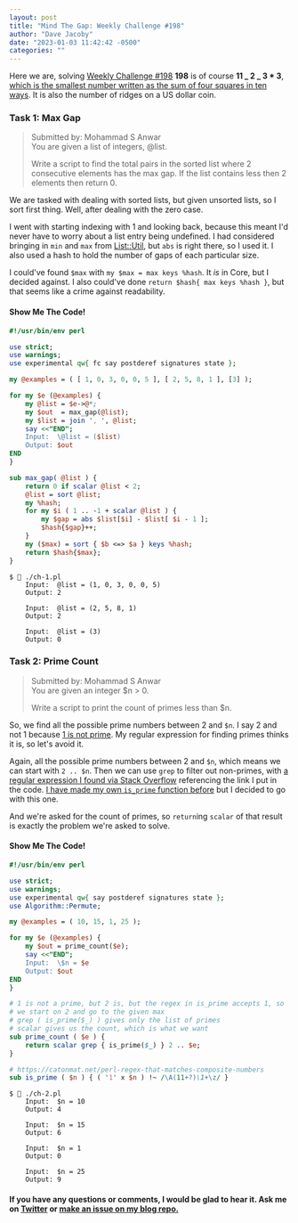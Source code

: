 ```yaml
---
layout: post
title: "Mind The Gap: Weekly Challenge #198"
author: "Dave Jacoby"
date: "2023-01-03 11:42:42 -0500"
categories: ""
---
```


Here we are, solving [Weekly Challenge #198](https://theweeklychallenge.org/blog/perl-weekly-challenge-198/) **198** is of course **11 _ 2 _ 3 \* 3**, [which is the smallest number written as the sum of four squares in ten ways](<https://en.wikipedia.org/wiki/190_(number)#Integers_from_191_to_199>). It is also the number of ridges on a US dollar coin.

### Task 1: Max Gap

> Submitted by: Mohammad S Anwar  
> You are given a list of integers, @list.
>
> Write a script to find the total pairs in the sorted list where 2 consecutive elements has the max gap. If the list contains less then 2 elements then return 0.

We are tasked with dealing with sorted lists, but given unsorted lists, so I sort first thing. Well, after dealing with the zero case.

I went with starting indexing with 1 and looking back, because this meant I'd never have to worry about a list entry being undefined. I had considered bringing in `min` and `max` from [List::Util](https://metacpan.org/pod/List::Util), but `abs` is right there, so I used it. I also used a hash to hold the number of gaps of each particular size.

I could've found `$max` with `my $max = max keys %hash`. It _is_ in Core, but I decided against. I also could've done `return $hash{ max keys %hash }`, but that seems like a crime against readability.

#### Show Me The Code!

```perl
#!/usr/bin/env perl

use strict;
use warnings;
use experimental qw{ fc say postderef signatures state };

my @examples = ( [ 1, 0, 3, 0, 0, 5 ], [ 2, 5, 8, 1 ], [3] );

for my $e (@examples) {
    my @list = $e->@*;
    my $out  = max_gap(@list);
    my $list = join ', ', @list;
    say <<"END";
    Input:  \@list = ($list)
    Output: $out
END
}

sub max_gap( @list ) {
    return 0 if scalar @list < 2;
    @list = sort @list;
    my %hash;
    for my $i ( 1 .. -1 + scalar @list ) {
        my $gap = abs $list[$i] - $list[ $i - 1 ];
        $hash{$gap}++;
    }
    my ($max) = sort { $b <=> $a } keys %hash;
    return $hash{$max};
}
```

```text
$  ./ch-1.pl
    Input:  @list = (1, 0, 3, 0, 0, 5)
    Output: 2

    Input:  @list = (2, 5, 8, 1)
    Output: 2

    Input:  @list = (3)
    Output: 0
```

### Task 2: Prime Count

> Submitted by: Mohammad S Anwar  
> You are given an integer $n > 0.
>
> Write a script to print the count of primes less than $n.

So, we find all the possible prime numbers between 2 and `$n`. I say 2 and not 1 because [1 is not prime](https://blogs.scientificamerican.com/roots-of-unity/why-isnt-1-a-prime-number/). My regular expression for finding primes thinks it is, so let's avoid it.

Again, all the possible prime numbers between 2 and `$n`, which means we can start with `2 .. $n`. Then we can use `grep` to filter out non-primes, with [a regular expression I found via Stack Overflow](https://stackoverflow.com/questions/66939593/using-for-loop-finding-prime-number-between-1-100) referencing the link I put in the code. [I have made my own `is_prime` function before](https://jacoby.github.io/2020/08/31/challenge-76-word-search-and-sum-primes.html) but I decided to go with this one.

And we're asked for the count of primes, so `return`ing `scalar` of that result is exactly the problem we're asked to solve.

#### Show Me The Code!

```perl
#!/usr/bin/env perl

use strict;
use warnings;
use experimental qw{ say postderef signatures state };
use Algorithm::Permute;

my @examples = ( 10, 15, 1, 25 );

for my $e (@examples) {
    my $out = prime_count($e);
    say <<"END";
    Input:  \$n = $e
    Output: $out
END
}

# 1 is not a prime, but 2 is, but the regex in is_prime accepts 1, so
# we start on 2 and go to the given max
# grep ( is_prime($_) ) gives only the list of primes
# scalar gives us the count, which is what we want
sub prime_count ( $e ) {
    return scalar grep { is_prime($_) } 2 .. $e;
}

# https://catonmat.net/perl-regex-that-matches-composite-numbers
sub is_prime ( $n ) { ( '1' x $n ) !~ /\A(11+?)\1+\z/ }
```

```text
$  ./ch-2.pl
    Input:  $n = 10
    Output: 4

    Input:  $n = 15
    Output: 6

    Input:  $n = 1
    Output: 0

    Input:  $n = 25
    Output: 9
```

#### If you have any questions or comments, I would be glad to hear it. Ask me on [Twitter](https://twitter.com/jacobydave) or [make an issue on my blog repo.](https://github.com/jacoby/jacoby.github.io)
